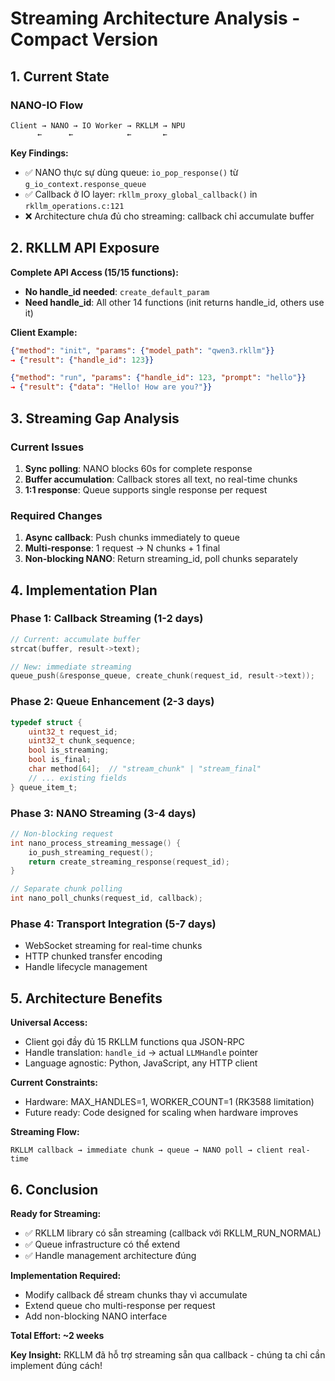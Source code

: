 # Streaming Architecture Analysis - Compact Version

## 1. Current State

### NANO-IO Flow
```
Client → NANO → IO Worker → RKLLM → NPU
      ←      ←            ←       ←
```

**Key Findings:**
- ✅ NANO thực sự dùng queue: `io_pop_response()` từ `g_io_context.response_queue`
- ✅ Callback ở IO layer: `rkllm_proxy_global_callback()` in `rkllm_operations.c:121`
- ❌ Architecture chưa đủ cho streaming: callback chỉ accumulate buffer

## 2. RKLLM API Exposure

**Complete API Access (15/15 functions):**
- **No handle_id needed**: `create_default_param`
- **Need handle_id**: All other 14 functions (init returns handle_id, others use it)

**Client Example:**
```json
{"method": "init", "params": {"model_path": "qwen3.rkllm"}}
→ {"result": {"handle_id": 123}}

{"method": "run", "params": {"handle_id": 123, "prompt": "hello"}}
→ {"result": {"data": "Hello! How are you?"}}
```

## 3. Streaming Gap Analysis

### Current Issues
1. **Sync polling**: NANO blocks 60s for complete response
2. **Buffer accumulation**: Callback stores all text, no real-time chunks
3. **1:1 response**: Queue supports single response per request

### Required Changes
1. **Async callback**: Push chunks immediately to queue
2. **Multi-response**: 1 request → N chunks + 1 final
3. **Non-blocking NANO**: Return streaming_id, poll chunks separately

## 4. Implementation Plan

### Phase 1: Callback Streaming (1-2 days)
```c
// Current: accumulate buffer
strcat(buffer, result->text);

// New: immediate streaming
queue_push(&response_queue, create_chunk(request_id, result->text));
```

### Phase 2: Queue Enhancement (2-3 days)
```c
typedef struct {
    uint32_t request_id;
    uint32_t chunk_sequence;
    bool is_streaming;
    bool is_final;
    char method[64];  // "stream_chunk" | "stream_final"
    // ... existing fields
} queue_item_t;
```

### Phase 3: NANO Streaming (3-4 days)
```c
// Non-blocking request
int nano_process_streaming_message() {
    io_push_streaming_request();
    return create_streaming_response(request_id);
}

// Separate chunk polling
int nano_poll_chunks(request_id, callback);
```

### Phase 4: Transport Integration (5-7 days)
- WebSocket streaming for real-time chunks
- HTTP chunked transfer encoding
- Handle lifecycle management

## 5. Architecture Benefits

**Universal Access:**
- Client gọi đầy đủ 15 RKLLM functions qua JSON-RPC
- Handle translation: `handle_id` → actual `LLMHandle` pointer
- Language agnostic: Python, JavaScript, any HTTP client

**Current Constraints:**
- Hardware: MAX_HANDLES=1, WORKER_COUNT=1 (RK3588 limitation)
- Future ready: Code designed for scaling when hardware improves

**Streaming Flow:**
```
RKLLM callback → immediate chunk → queue → NANO poll → client real-time
```

## 6. Conclusion

**Ready for Streaming:**
- ✅ RKLLM library có sẵn streaming (callback với RKLLM_RUN_NORMAL)
- ✅ Queue infrastructure có thể extend
- ✅ Handle management architecture đúng

**Implementation Required:**
- Modify callback để stream chunks thay vì accumulate
- Extend queue cho multi-response per request  
- Add non-blocking NANO interface

**Total Effort: ~2 weeks**

**Key Insight:** RKLLM đã hỗ trợ streaming sẵn qua callback - chúng ta chỉ cần implement đúng cách!
